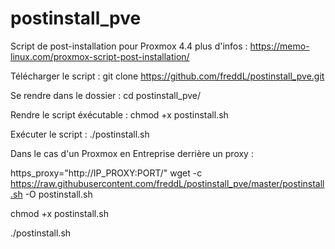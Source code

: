 # postinstall_pve
Script de post-installation pour Proxmox 4.4
plus d'infos : https://memo-linux.com/proxmox-script-post-installation/

Télécharger le script :
git clone https://github.com/freddL/postinstall_pve.git

Se rendre dans le dossier :
cd postinstall_pve/

Rendre le script éxécutable :
chmod +x postinstall.sh

Exécuter le script :
./postinstall.sh


Dans le cas d'un Proxmox en Entreprise derrière un proxy :

https_proxy="http://IP_PROXY:PORT/" wget -c https://raw.githubusercontent.com/freddL/postinstall_pve/master/postinstall.sh -O postinstall.sh

chmod +x postinstall.sh

./postinstall.sh

